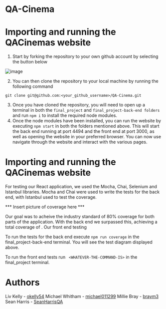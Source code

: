 # QA-Cinema

# Importing and running the QACinemas website

1. Start by forking the repository to your own github account by selecting the button below

![image](https://github.com/braym3/QA-Cinema/assets/126670640/d10a360c-1611-485d-ab1c-8421d1f0fbbd)

2. You can then clone the repository to your local machine by running the following command
```
git clone git@github.com:<your_github_username>/QA-Cinema.git
```
3. Once you have cloned the repository, you will need to open up a terminal in both the ```final_project``` and ```final_project-back-end folders``` and run ```npm i``` to install the required node modules.
4. Once the node modules have been installed, you can run the website by executing ```npm start``` in both the folders mentioned above. This will start the back end running at port 4494 and the front end at port 3000, as well as opening the website in your preferred browser. You can now use navigate through the website and interact with the various pages.

# Importing and running the QACinemas website

For testing our React application, we used the Mocha, Chai, Selenium and Istanbul libraries. Mocha and Chai were used to write the tests for the back end, with Istanbul used to test the coverage. 

*** Insert picture of coverage here ***

Our goal was to acheive the industry standard of 80% coverage for both parts of the application. With the back end we surpassed this, achieving a total coverage of <INSERT-COVERAGE-HERE>. Our front end testing <INSERT-DETAILS-HERE>
  
To run the tests for the back end execute ```npm run coverage``` in the final_project-back-end terminal. You will see the test diagram displayed above.
  
To run the front end tests run ``` <WHATEVER-THE-COMMAND-IS>``` in the final_project terminal.
  
# Authors
  
Liv Kelly - [okelly54](https://github.com/okelly54)
Michael Whitham - [michael011299](https://github.com/michael011299)
Millie Bray - [braym3](https://github.com/braym3)
Sean Harris - [SeanHarrisQA](https://github.com/SeanHarrisQA)
  
